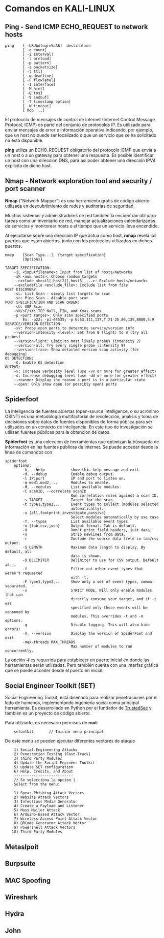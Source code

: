 # Comandos en KALI-LINUX

## Ping - Send ICMP ECHO_REQUEST to network hosts

    ping    [ -LRUbdfnqrvVaAB]  destination
            [ -c count] 
            [ -i interval] 
            [ -l preload] 
            [ -p pattern] 
            [ -s packetsize] 
            [ -t ttl] 
            [ -w deadline] 
            [ -F flowlabel] 
            [ -I interface] 
            [ -M hint] 
            [ -Q tos] 
            [ -S sndbuf] 
            [ -T timestamp option] 
            [ -W timeout] 
            [ hop ...] 
El protocolo de mensajes de control de Internet (Internet Control Message Protocol, ICMP) es parte del conjunto de protocolos IP. Es utilizado para enviar mensajes de error e información operativa indicando, por ejemplo, que un host no puede ser localizado o que un servicio que se ha solicitado no está disponible.

**ping** utiliza un ECHO_REQUEST obligatorio del protocolo ICMP que envia a un host o a un gateway para obtener una respuesta. Es posible identificar un host con una direccion DNS, para así poder obtener una dirección IPV4 explícita de dicho host.

## Nmap - Network exploration tool and security / port scanner
**Nmap** ("Network Mapper") es una herramienta gratis de código abierto utilizada en descubriimiento de redes y auditorias de seguridad.  

Muchos sistemas y administradores de red también la encuentran útil para tareas como un inventario de red, manejar actualizaciones calendarizadas de servicios y monitorear hosts o el tiempo que un servicio lleva encendido.   

Al ejecutarse sobre una direccion IP que actua como host, **nmap** revela los puertos que estan abiertos, junto con los protocolos utilizados en dichos puertos.

    nmap    [Scan Type...]  {target specification} 
            [Options]

    TARGET SPECIFICATION:
        -iL <inputfilename>: Input from list of hosts/networks
        -iR <num hosts>: Choose random targets
        --exclude <host1[,host2][,host3],...>: Exclude hosts/networks
        --excludefile <exclude_file>: Exclude list from file
    HOST DISCOVERY:
        -sL: List Scan - simply list targets to scan
        -sn: Ping Scan - disable port scan
    PORT SPECIFICATION AND SCAN ORDER:
        -sU: UDP Scan
        -sN/sF/sX: TCP Null, FIN, and Xmas scans
        -p <port ranges>: Only scan specified ports
            Ex: -p22; -p1-65535; -p U:53,111,137,T:21-25,80,139,8080,S:9
    SERVICE/VERSION DETECTION:
        -sV: Probe open ports to determine service/version info
        --version-intensity <level>: Set from 0 (light) to 9 (try all probes)
        --version-light: Limit to most likely probes (intensity 2)
        --version-all: Try every single probe (intensity 9)
        --version-trace: Show detailed version scan activity (for debugging)
    OS DETECTION:
        -O: Enable OS detection
    OUTPUT:
        -v: Increase verbosity level (use -vv or more for greater effect)
        -d: Increase debugging level (use -dd or more for greater effect)
        --reason: Display the reason a port is in a particular state
        --open: Only show open (or possibly open) ports

## Spiderfoot
La inteligencia de fuentes abiertas (open-source intelligence, o su acrónimo OSINT) es una metodología multifactorial de recolección, análisis y toma de decisiones sobre datos de fuentes disponibles de forma pública para ser utilizados en un contexto de inteligencia. En este tipo de investigación se utilizan fuentes públicas para la obtención de datos.

**Spiderfoot** es una colección de herramientas que optimizan la búsqueda de información en las fuentes públicas de internet. Se puede acceder desde la línea de comandos con
        
    spiderfoot 
        options:
            -h, --help            show this help message and exit
            -d, --debug           Enable debug output.
            -l IP:port            IP and port to listen on.
            -m mod1,mod2,...      Modules to enable.
            -M, --modules         List available modules.
            -C scanID, --correlate scanID
                                  Run correlation rules against a scan ID.
            -s TARGET             Target for the scan.
            -t type1,type2,...    Event types to collect (modules selected
                                  automatically).
            -u {all,footprint,investigate,passive}
                                  Select modules automatically by use case
            -T, --types           List available event types.
            -o {tab,csv,json}     Output format. Tab is default.
            -H                    Don't print field headers, just data.
            -n                    Strip newlines from data.
            -r                    Include the source data field in tab/csv output.
            -S LENGTH             Maximum data length to display. By default, all
                                  data is shown.
            -D DELIMITER          Delimiter to use for CSV output. Default is ,.
            -f                    Filter out other event types that weren't requested
                                  with -t.
            -F type1,type2,...    Show only a set of event types, comma-separated.
            -x                    STRICT MODE. Will only enable modules that can
                                  directly consume your target, and if -t was
                                  specified only those events will be consumed by
                                  modules. This overrides -t and -m options.
            -q                    Disable logging. This will also hide errors!
            -V, --version         Display the version of SpiderFoot and exit.
            -max-threads MAX_THREADS
                                  Max number of modules to run concurrently.

La opción **_-l_** es requerida para establecer un puerto inicial en donde las herramientas serán utilizadas. Pero también cuenta con una interfaz gráfica que se puede acceder desde el puerto en inicial.

## Social Engineer Toolkit (SET)
Social Engineering Toolkit, está diseñado para realizar penetraciones por el lado de humanos, implementando ingeniería social como principal herramienta. Es desarrollado en Python por el fundador de [TrustedSec](https://www.trustedsec.com/social-engineer-toolkit-set/) y también es un proyecto de código abierto.

Para utilziarlo, es necesario permisos de **root**:  

        setoolkit       // Iniciar menu principal
De este menú se pueden ejecutar diferentes vectores de ataque

        1) Social-Engineering Attacks
        2) Penetration Testing (Fast-Track)
        3) Third Party Modules
        4) Update the Social-Engineer Toolkit
        5) Update SET configuration
        6) Help, Credits, and About
        --------------------------- 
        // Se selecciona la opcion 1
        Select from the menu:

        1) Spear-Phishing Attack Vectors
        2) Website Attack Vectors
        3) Infectious Media Generator
        4) Create a Payload and Listener
        5) Mass Mailer Attack
        6) Arduino-Based Attack Vector
        7) Wireless Access Point Attack Vector
        8) QRCode Generator Attack Vector
        9) Powershell Attack Vectors
       10) Third Party Modules
## Metaslpoit
## Burpsuite
## MAC Spoofing
## Wireshark
## Hydra
## John

